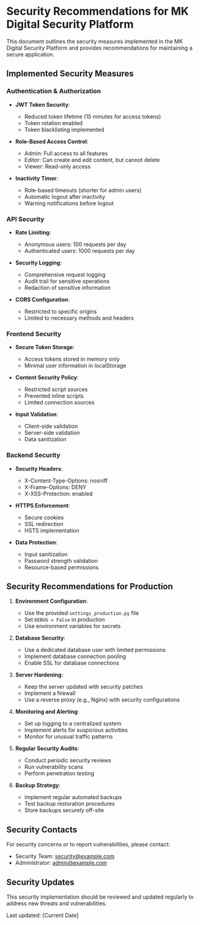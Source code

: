 # Security Recommendations for MK Digital Security Platform

This document outlines the security measures implemented in the MK Digital Security Platform and provides recommendations for maintaining a secure application.

## Implemented Security Measures

### Authentication & Authorization

- **JWT Token Security**:
  - Reduced token lifetime (15 minutes for access tokens)
  - Token rotation enabled
  - Token blacklisting implemented

- **Role-Based Access Control**:
  - Admin: Full access to all features
  - Editor: Can create and edit content, but cannot delete
  - Viewer: Read-only access

- **Inactivity Timer**:
  - Role-based timeouts (shorter for admin users)
  - Automatic logout after inactivity
  - Warning notifications before logout

### API Security

- **Rate Limiting**:
  - Anonymous users: 100 requests per day
  - Authenticated users: 1000 requests per day

- **Security Logging**:
  - Comprehensive request logging
  - Audit trail for sensitive operations
  - Redaction of sensitive information

- **CORS Configuration**:
  - Restricted to specific origins
  - Limited to necessary methods and headers

### Frontend Security

- **Secure Token Storage**:
  - Access tokens stored in memory only
  - Minimal user information in localStorage

- **Content Security Policy**:
  - Restricted script sources
  - Prevented inline scripts
  - Limited connection sources

- **Input Validation**:
  - Client-side validation
  - Server-side validation
  - Data sanitization

### Backend Security

- **Security Headers**:
  - X-Content-Type-Options: nosniff
  - X-Frame-Options: DENY
  - X-XSS-Protection: enabled

- **HTTPS Enforcement**:
  - Secure cookies
  - SSL redirection
  - HSTS implementation

- **Data Protection**:
  - Input sanitization
  - Password strength validation
  - Resource-based permissions

## Security Recommendations for Production

1. **Environment Configuration**:
   - Use the provided `settings_production.py` file
   - Set `DEBUG = False` in production
   - Use environment variables for secrets

2. **Database Security**:
   - Use a dedicated database user with limited permissions
   - Implement database connection pooling
   - Enable SSL for database connections

3. **Server Hardening**:
   - Keep the server updated with security patches
   - Implement a firewall
   - Use a reverse proxy (e.g., Nginx) with security configurations

4. **Monitoring and Alerting**:
   - Set up logging to a centralized system
   - Implement alerts for suspicious activities
   - Monitor for unusual traffic patterns

5. **Regular Security Audits**:
   - Conduct periodic security reviews
   - Run vulnerability scans
   - Perform penetration testing

6. **Backup Strategy**:
   - Implement regular automated backups
   - Test backup restoration procedures
   - Store backups securely off-site

## Security Contacts

For security concerns or to report vulnerabilities, please contact:

- Security Team: security@example.com
- Administrator: admin@example.com

## Security Updates

This security implementation should be reviewed and updated regularly to address new threats and vulnerabilities.

Last updated: [Current Date]
